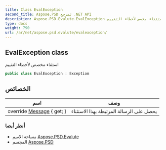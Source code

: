 ```yaml
---
title: Class EvalException
second_title: Aspose.PSD لمرجع .NET API
description: Aspose.PSD.Evalute.EvalException فصل. استثناء مخصص لأخطاء التقييم
type: docs
weight: 790
url: /ar/net/aspose.psd.evalute/evalexception/
---
```

## EvalException class

استثناء مخصص لأخطاء التقييم

```csharp
public class EvalException : Exception
```

## الخصائص

| اسم | وصف |
| --- | --- |
| override [Message](../../aspose.psd.evalute/evalexception/message/) { get; } | يحصل على الرسالة المرتبطة بهذا الاستثناء |

### أنظر أيضا

* مساحة الاسم [Aspose.PSD.Evalute](../../aspose.psd.evalute/)
* المجسم [Aspose.PSD](../../)


